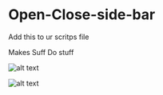 # Open-Close-side-bar
Add this to ur scritps file


Makes Suff Do stuff

![alt text](https://cdn.discordapp.com/attachments/1034201385614463140/1041064479422697562/image.png)

![alt text](https://cdn.discordapp.com/attachments/1034201385614463140/1041064973494915093/image.png)
